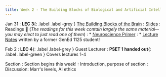 ```yaml
---
title: Week 2 - The Building Blocks of Biological and Artificial Intelligence 
---
```


Jan 31
: **LEC 3**{: .label .label-grey } [The Building Blocks of the Brain](https://canvas.harvard.edu/files/14254526/download?download_frd=1)
    : [Slides](https://canvas.harvard.edu/files/14254526/download?download_frd=1)
: Readings 📖  (_The readings for this week contain largely the same material--you may elect to just read one of them_)
: * [Neuroscience Primer](https://canvas.harvard.edu/files/14251618/download?download_frd=1)
: * [Lecture Notes](https://canvas.harvard.edu/files/14251627/download?download_frd=1) written by a former GenEd 1125 student!

Feb 2
:  **LEC 4**{: .label .label-grey } Guest Lecturer
:  **PSET 1 handed out**{: .label .label-green } Covers lectures 1-4

Section
: Section begins this week!
: Introduction, purpose of section
: Discussion: Marr's levels, AI ethics 
